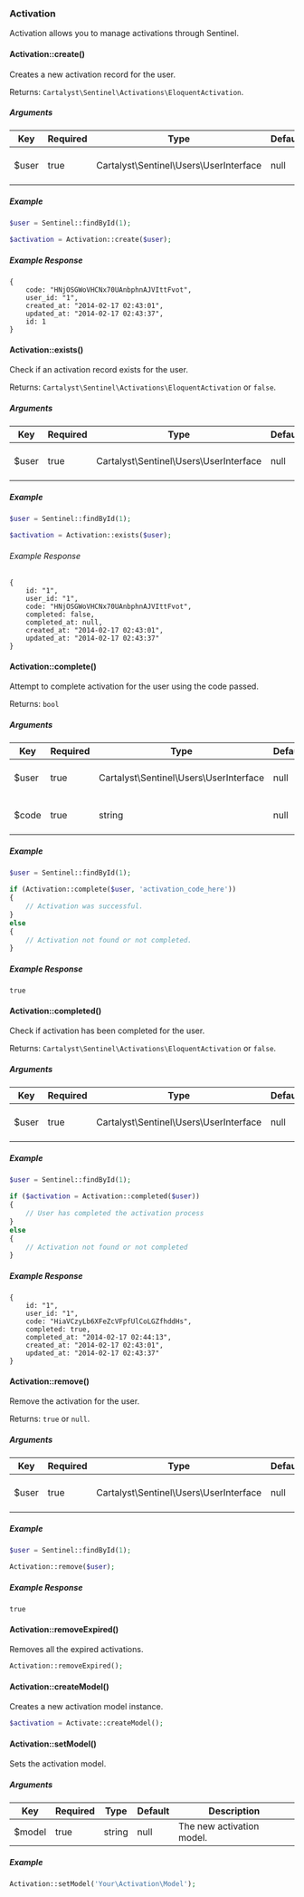 ### Activation

Activation allows you to manage activations through Sentinel.

#### Activation::create()

Creates a new activation record for the user.

Returns: `Cartalyst\Sentinel\Activations\EloquentActivation`.

##### Arguments

Key   | Required | Type                                   | Default | Description
----- | -------- | -------------------------------------- | ------- | ---------------------------
$user | true     | Cartalyst\Sentinel\Users\UserInterface | null    | The Sentinel user object.

##### Example

```php
$user = Sentinel::findById(1);

$activation = Activation::create($user);
```

##### Example Response

```
{
	code: "HNjOSGWoVHCNx70UAnbphnAJVIttFvot",
	user_id: "1",
	created_at: "2014-02-17 02:43:01",
	updated_at: "2014-02-17 02:43:37",
	id: 1
}
```

#### Activation::exists()

Check if an activation record exists for the user.

Returns: `Cartalyst\Sentinel\Activations\EloquentActivation` or `false`.

##### Arguments

Key   | Required | Type                                   | Default | Description
----- | -------- | -------------------------------------- | ------- | ---------------------------
$user | true     | Cartalyst\Sentinel\Users\UserInterface | null    | The Sentinel user object.

##### Example

```php
$user = Sentinel::findById(1);

$activation = Activation::exists($user);
```

###### Example Response

```
{
	id: "1",
	user_id: "1",
	code: "HNjOSGWoVHCNx70UAnbphnAJVIttFvot",
	completed: false,
	completed_at: null,
	created_at: "2014-02-17 02:43:01",
	updated_at: "2014-02-17 02:43:37"
}
```

#### Activation::complete()

Attempt to complete activation for the user using the code passed.

Returns: `bool`

##### Arguments

Key   | Required | Type                                   | Default | Description
----- | -------- | -------------------------------------- | ------- | ---------------------------
$user | true     | Cartalyst\Sentinel\Users\UserInterface | null    | The Sentinel user object.
$code | true     | string                                 | null    | The activation code.

##### Example

```php
$user = Sentinel::findById(1);

if (Activation::complete($user, 'activation_code_here'))
{
	// Activation was successful.
}
else
{
	// Activation not found or not completed.
}
```

##### Example Response

```
true
```

#### Activation::completed()

Check if activation has been completed for the user.

Returns: `Cartalyst\Sentinel\Activations\EloquentActivation` or `false`.

##### Arguments

Key   | Required | Type                                   | Default | Description
----- | -------- | -------------------------------------- | ------- | ---------------------------
$user | true     | Cartalyst\Sentinel\Users\UserInterface | null    | The Sentinel user object.

##### Example

```php
$user = Sentinel::findById(1);

if ($activation = Activation::completed($user))
{
	// User has completed the activation process
}
else
{
	// Activation not found or not completed
}
```

##### Example Response

```
{
	id: "1",
	user_id: "1",
	code: "HiaVCzyLb6XFeZcVFpfUlCoLGZfhddHs",
	completed: true,
	completed_at: "2014-02-17 02:44:13",
	created_at: "2014-02-17 02:43:01",
	updated_at: "2014-02-17 02:43:37"
}
```

#### Activation::remove()

Remove the activation for the user.

Returns: `true` or `null`.

##### Arguments

Key   | Required | Type                                   | Default | Description
----- | -------- | -------------------------------------- | ------- | ---------------------------
$user | true     | Cartalyst\Sentinel\Users\UserInterface | null    | The Sentinel user object.

##### Example

```php
$user = Sentinel::findById(1);

Activation::remove($user);
```

##### Example Response

```
true
```

#### Activation::removeExpired()

Removes all the expired activations.

```php
Activation::removeExpired();
```

#### Activation::createModel()

Creates a new activation model instance.

```php
$activation = Activate::createModel();
```

#### Activation::setModel()

Sets the activation model.

##### Arguments

Key    | Required | Type   | Default | Description
------ | -------- | ------ | ------- | -----------------------------------------
$model | true     | string | null    | The new activation model.

##### Example

```php
Activation::setModel('Your\Activation\Model');
```
